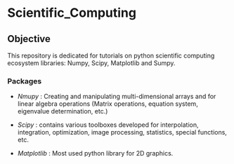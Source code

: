 # Scientific_Computing

## Objective

This repository is dedicated for tutorials on python scientific computing ecosystem libraries: Numpy, Scipy, Matplotlib and Sumpy.

### Packages

- _Nmupy_ : Creating and manipulating multi-dimensional arrays and for linear algebra operations (Matrix operations, equation system, eigenvalue determination, etc.)

- _Scipy_ : contains various toolboxes developed for interpolation, integration, optimization, image processing, statistics, special functions, etc.

- _Matplotlib_ : Most used python library for 2D graphics.
